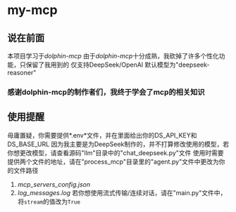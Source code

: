 # my-mcp
## 说在前面
本项目学习于*dolphin-mcp*
由于*dolphin-mcp*十分成熟，我砍掉了许多个性化功能，只保留了我用到的
仅支持DeepSeek/OpenAI 默认模型为"deepseek-reasoner"
### 感谢dolphin-mcp的制作者们，我终于学会了mcp的相关知识

## 使用提醒
毋庸置疑，你需要提供*.env*文件，并在里面给出你的DS_API_KEY和DS_BASE_URL
因为我主要是为DeepSeek制作的，并不打算修改使用的模型，若你想更改模型，请查看源码"llm"目录中的"chat_deepseek.py"文件
使用时需要提供两个文件的地址，请在"process_mcp"目录里的"agent.py"文件中更改为你的文件路径
1. *mcp_servers_config.json*
2. *log_messages.log*
若你想使用流式传输/连续对话，请在"main.py"文件中，将`stream`的值改为`True`

